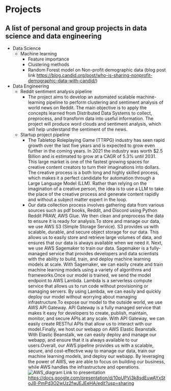 # Projects
## A list of personal and group projects in data science and data engineering
- Data Science
    - Machine learning
        - Feature importance
        - Clustering methods
        - Random Forest model on Non-profit demographic data (blog post link https://blog.candid.org/post/who-is-sharing-nonprofit-demographic-data-with-candid/)
- Data Engineering
    - Reddit sentiment analysis pipeline
        - The project aims to develop an automated scalable machine-learning pipeline to perform
clustering and sentiment analysis of world news on Reddit. The main objective is to apply the
concepts learned from Distributed Data Systems to collect, preprocess, and transform data into
useful information. The project will produce word clouds and sentiment analysis, which will help
understand the sentiment of the news.
    - Startup project pipeline
        - The Tabletop Roleplaying Game (TTRPG) industry has seen rapid growth over the last five years and is expected to grow even further in the coming years. In 2021 the industry was worth $2.5 Billion and is estimated to grow at a CAGR of 5.3% until 2031. This large market is one of the fastest growing spaces for creative content creators to turn their imaginations into dollars. The creative process is a both long and highly skilled process, which makes it a perfect candidate for automation through a Large Language Model (LLM). Rather than relying on the imagination of a creative person, the idea is to use a LLM to take the place of the creative process and generate content rapidly and without a subject matter expert in the loop. 
        - Our data collection process involves gathering data from various sources such as pdf books, Reddit, and Discord using Python Reddit PRAW, AWS Glue. We then clean and preprocess the data to ensure it is ready for analysis.To store and manage our data, we use AWS S3 (Simple Storage Service). S3 provides us with scalable, durable, and secure object storage for our data. This allows us to easily store and retrieve large volumes of data, and ensures that our data is always available when we need it. Next, we use AWS Sagemaker to train our data. Sagemaker is a fully-managed service that provides developers and data scientists with the ability to build, train, and deploy machine learning models at scale. With Sagemaker, we can easily create and train machine learning models using a variety of algorithms and frameworks.Once our model is trained, we send the model endpoint to AWS Lambda. Lambda is a serverless compute service that allows us to run code without provisioning or managing servers. By using Lambda, we can easily and quickly deploy our model without worrying about managing infrastructure.To expose our model to the outside world, we use AWS API Gateway. API Gateway is a fully managed service that makes it easy for developers to create, publish, maintain, monitor, and secure APIs at any scale. With API Gateway, we can easily create RESTful APIs that allow us to interact with our model.Finally, we host our webapp on AWS Elastic Beanstalk.  With  Elastic Beanstalk, we can easily deploy and manage our webapp, and ensure that it is always available to our users.Overall, our AWS pipeline provides us with a scalable, secure, and cost-effective way to manage our data, train our machine learning models, and deploy our webapp. By leveraging the power of AWS, we are able to focus on building our business, while AWS handles the infrastructure and operations.
        ![AWS_diagram](https://github.com/matthewmarwedel/Startup_Team/assets/108997562/d263f65d-5d85-4a95-8ff5-b01c0c242d09)
Link to presentation https://docs.google.com/presentation/d/10pUPVi3k8sdEuwAYxStoJ8-PmPd3O2wUz2fwJEJEeHA/edit?usp=sharing
